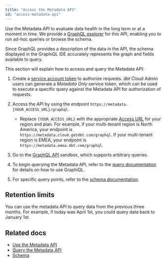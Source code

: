 ```yaml
---
title: "Access the Metadata API"
id: "access-metadata-api"
---
```


Use the Metadata API to evaluate data health in the long term or at a moment in time. We provide a [GraphQL explorer](https://metadata.cloud.getdbt.com/graphql) for this API, enabling you to run ad-hoc queries or browse the schema. 

Since GraphQL provides a description of the data in the API, the schema displayed in the GraphiQL IDE accurately represents the graph and fields available to query.  

<Snippet src="metadata-api-prerequisites" />

This section will explain how to access and query the Metadata API:

1. Create a [service account token](/docs/dbt-cloud-apis/service-tokens) to authorize requests. dbt Cloud Admin users can generate a _Metadata Only_ service token, which can be used to execute a specific query against the Metadata API for authorization of requests.

2. Access the API by using the endpoint `https://metadata.{YOUR_ACCESS_URL}/graphql`. 
    * Replace `{YOUR_ACCESS_URL}` with the appropriate [Access URL](/docs/cloud/about-cloud/regions-ip-addresses) for your region and plan. For example, if your multi-tenant region is North America, your endpoint is `https://metadata.cloud.getdbt.com/graphql`. If your multi-tenant region is EMEA, your endpoint is `https://metadata.emea.dbt.com/graphql`.

3. Go to the [GraphQL API](https://metadata.cloud.getdbt.com/graphql) sandbox, which supports arbitrary queries. 

4. To begin querying the Metadata API, refer to the [query documentation](/docs/dbt-cloud-apis/metadata-querying.md) for details on how to use GraphiQL.

5. For specific query points, refer to the [schema documentation](/docs/dbt-cloud-apis/metadata-schema-model). 


## Retention limits
You can use the metadata API to query data from the previous three months. For example, if today was April 1st, you could query data back to January 1st.


<!-- embed iframe of graphiql 
<iframe title="GraphiQL" width="100%" height="100%" src="https://embed.graphql.com/embed?endpointURL=%22https%3A%2F%2Fmetadata.cloud.getdbt.com%2Fgraphiql%22&query=%22%7B%5Cn%20%20feed%20(type%3A%20NEW%2C%20limit%3A%205)%20%7B%5Cn%20%20%20%20repository%20%7B%5Cn%20%20%20%20%20%20owner%20%7B%20login%20%7D%5Cn%20%20%20%20%20%20name%5Cn%20%20%20%20%7D%5Cn%5Cn%20%20%20%20postedBy%20%7B%20login%20%7D%5Cn%20%20%7D%5Cn%7D%5Cn%22&variables=%22%22&response=%22Hit%20run!%5Cn%22&history=true&prettify=true&docs=true" />



<!--cdn code for graphaql sandbox 
link here: https://studio.apollographql.com/sandbox/explorer?overlay=embed-sandbox
docs link here: https://www.apollographql.com/docs/graphos/explorer/embed-explorer


<div style="width: 100%; height: 100%;" id='embedded-sandbox'></div>
<script src="https://embeddable-sandbox.cdn.apollographql.com/_latest/embeddable-sandbox.umd.production.min.js"></script> 
<script>
  new window.EmbeddedSandbox({
    target: '#embedded-sandbox',
    initialEndpoint: 'https://metadata.cloud.getdbt.com/graphql',
    initialState: {
      document: `query ExampleQuery {
  id
}`,
      variables: {},
      headers: {},
      includeCookies: false,
    },
  });
</script>
  
-->
## Related docs


- [Use the Metadata API](/docs/dbt-cloud-apis/metadata-use-case-guides)
- [Query the Metadata API](/docs/dbt-cloud-apis/metadata-querying)
- [Schema](/docs/dbt-cloud-apis/metadata-schema-model)


